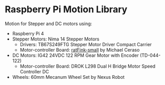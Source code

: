 # Raspberry Pi Motion Library

Motion for Stepper and DC motors using:
* Raspberry Pi 4
* Stepper Motors: Nima 14 Stepper Motors
  * Drivers: TB67S249FTG Stepper Motor Driver Compact Carrier
  * Motor-controller Board: [ratFink-small](https://github.com/mceraso/ratFink-Small) by Michael Ceraso 
* DC Motors: IG42 24VDC 122 RPM Gear Motor with Encoder (TD-044-122)
  * Motor-controller Board: DROK L298 Dual H Bridge Motor Speed Controller DC
* Wheels: 60mm Mecanum Wheel Set by Nexus Robot
